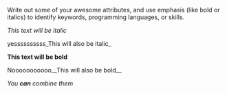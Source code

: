 Write out some of your awesome attributes, and use emphasis (like bold or italics) to identify keywords, programming languages, or skills. 

*This text will be italic*

yessssssssss_This will also be italic_

**This text will be bold**

Nooooooooooo__This will also be bold__

_You **can** combine them_

